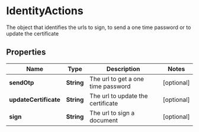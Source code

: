 

# IdentityActions

The object that identifies the urls to sign, to send a one time password or to update the certificate
## Properties

Name | Type | Description | Notes
------------ | ------------- | ------------- | -------------
**sendOtp** | **String** | The url to get a one time password |  [optional]
**updateCertificate** | **String** | The url to update the certificate |  [optional]
**sign** | **String** | The url to sign a document |  [optional]



